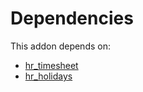 # Dependencies

This addon depends on:

- [hr_timesheet](https://github.com/bringout/oca-ocb-hr/tree/f288f1185aa474d2fbc3385a757b169c442c3acf/odoo-bringout-oca-ocb-hr_timesheet)
- [hr_holidays](https://github.com/bringout/oca-ocb-hr/tree/f288f1185aa474d2fbc3385a757b169c442c3acf/odoo-bringout-oca-ocb-hr_holidays)
